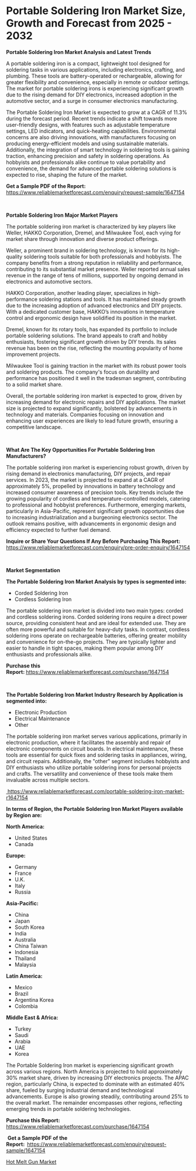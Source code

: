 <p><h1>Portable Soldering Iron Market Size, Growth and Forecast from 2025 - 2032</h1></p><p><strong>Portable Soldering Iron Market Analysis and Latest Trends</strong></p>
<p><p>A portable soldering iron is a compact, lightweight tool designed for soldering tasks in various applications, including electronics, crafting, and plumbing. These tools are battery-operated or rechargeable, allowing for greater flexibility and convenience, especially in remote or outdoor settings. The market for portable soldering irons is experiencing significant growth due to the rising demand for DIY electronics, increased adoption in the automotive sector, and a surge in consumer electronics manufacturing.</p><p>The Portable Soldering Iron Market is expected to grow at a CAGR of 11.3% during the forecast period. Recent trends indicate a shift towards more user-friendly designs, with features such as adjustable temperature settings, LED indicators, and quick-heating capabilities. Environmental concerns are also driving innovations, with manufacturers focusing on producing energy-efficient models and using sustainable materials. Additionally, the integration of smart technology in soldering tools is gaining traction, enhancing precision and safety in soldering operations. As hobbyists and professionals alike continue to value portability and convenience, the demand for advanced portable soldering solutions is expected to rise, shaping the future of the market.</p></p>
<p><strong>Get a Sample PDF of the Report:&nbsp;</strong> <a href="https://www.reliablemarketforecast.com/enquiry/request-sample/1647154?utm_campaign=1840&utm_medium=2&utm_source=Github&utm_content=ia&utm_term=21022025&utm_id=portable-soldering-iron">https://www.reliablemarketforecast.com/enquiry/request-sample/1647154</a></p>
<p>&nbsp;</p>
<p><strong>Portable Soldering Iron Major Market Players</strong></p>
<p><p>The portable soldering iron market is characterized by key players like Weller, HAKKO Corporation, Dremel, and Milwaukee Tool, each vying for market share through innovation and diverse product offerings. </p><p>Weller, a prominent brand in soldering technology, is known for its high-quality soldering tools suitable for both professionals and hobbyists. The company benefits from a strong reputation in reliability and performance, contributing to its substantial market presence. Weller reported annual sales revenue in the range of tens of millions, supported by ongoing demand in electronics and automotive sectors.</p><p>HAKKO Corporation, another leading player, specializes in high-performance soldering stations and tools. It has maintained steady growth due to the increasing adoption of advanced electronics and DIY projects. With a dedicated customer base, HAKKO’s innovations in temperature control and ergonomic design have solidified its position in the market.</p><p>Dremel, known for its rotary tools, has expanded its portfolio to include portable soldering solutions. The brand appeals to craft and hobby enthusiasts, fostering significant growth driven by DIY trends. Its sales revenue has been on the rise, reflecting the mounting popularity of home improvement projects.</p><p>Milwaukee Tool is gaining traction in the market with its robust power tools and soldering products. The company's focus on durability and performance has positioned it well in the tradesman segment, contributing to a solid market share.</p><p>Overall, the portable soldering iron market is expected to grow, driven by increasing demand for electronic repairs and DIY applications. The market size is projected to expand significantly, bolstered by advancements in technology and materials. Companies focusing on innovation and enhancing user experiences are likely to lead future growth, ensuring a competitive landscape.</p></p>
<p>&nbsp;</p>
<p><strong>What Are The Key Opportunities For Portable Soldering Iron Manufacturers?</strong></p>
<p><p>The portable soldering iron market is experiencing robust growth, driven by rising demand in electronics manufacturing, DIY projects, and repair services. In 2023, the market is projected to expand at a CAGR of approximately 5%, propelled by innovations in battery technology and increased consumer awareness of precision tools. Key trends include the growing popularity of cordless and temperature-controlled models, catering to professional and hobbyist preferences. Furthermore, emerging markets, particularly in Asia-Pacific, represent significant growth opportunities due to increasing industrialization and a burgeoning electronics sector. The outlook remains positive, with advancements in ergonomic design and efficiency expected to further fuel demand.</p></p>
<p><strong>Inquire or Share Your Questions If Any Before Purchasing This Report:</strong> <a href="https://www.reliablemarketforecast.com/enquiry/pre-order-enquiry/1647154?utm_campaign=1840&utm_medium=2&utm_source=Github&utm_content=ia&utm_term=21022025&utm_id=portable-soldering-iron">https://www.reliablemarketforecast.com/enquiry/pre-order-enquiry/1647154</a></p>
<p>&nbsp;</p>
<p><strong>Market Segmentation</strong></p>
<p><strong>The Portable Soldering Iron Market Analysis by types is segmented into:</strong></p>
<p><ul><li>Corded Soldering Iron</li><li>Cordless Soldering Iron</li></ul></p>
<p><p>The portable soldering iron market is divided into two main types: corded and cordless soldering irons. Corded soldering irons require a direct power source, providing consistent heat and are ideal for extended use. They are often more powerful and suitable for heavy-duty tasks. In contrast, cordless soldering irons operate on rechargeable batteries, offering greater mobility and convenience for on-the-go projects. They are typically lighter and easier to handle in tight spaces, making them popular among DIY enthusiasts and professionals alike.</p></p>
<p><strong>Purchase this Report:&nbsp;</strong><a href="https://www.reliablemarketforecast.com/purchase/1647154?utm_campaign=1840&utm_medium=2&utm_source=Github&utm_content=ia&utm_term=21022025&utm_id=portable-soldering-iron">https://www.reliablemarketforecast.com/purchase/1647154</a></p>
<p>&nbsp;</p>
<p><strong>The Portable Soldering Iron Market Industry Research by Application is segmented into:</strong></p>
<p><ul><li>Electronic Production</li><li>Electrical Maintenance</li><li>Other</li></ul></p>
<p><p>The portable soldering iron market serves various applications, primarily in electronic production, where it facilitates the assembly and repair of electronic components on circuit boards. In electrical maintenance, these tools are essential for quick fixes and soldering tasks in appliances, wiring, and circuit repairs. Additionally, the "other" segment includes hobbyists and DIY enthusiasts who utilize portable soldering irons for personal projects and crafts. The versatility and convenience of these tools make them invaluable across multiple sectors.</p></p>
<p><a href="https://www.reliablemarketforecast.com/portable-soldering-iron-market-r1647154?utm_campaign=1840&utm_medium=2&utm_source=Github&utm_content=ia&utm_term=21022025&utm_id=portable-soldering-iron">&nbsp;https://www.reliablemarketforecast.com/portable-soldering-iron-market-r1647154</a></p>
<p><strong>In terms of Region, the Portable Soldering Iron Market Players available by Region are:</strong></p>
<p>
    <p> <strong> North America: </strong>
        <ul>
            <li>United States</li>
            <li>Canada</li>
        </ul>
        </p> 
    <p> <strong> Europe: </strong>
        <ul>
            <li>Germany</li>
            <li>France</li>
            <li>U.K.</li>
            <li>Italy</li>
            <li>Russia</li>
        </ul>
        </p> 
    <p> <strong> Asia-Pacific: </strong>
        <ul>
            <li>China</li>
            <li>Japan</li>
            <li>South Korea</li>
            <li>India</li>
            <li>Australia</li>
            <li>China Taiwan</li>
            <li>Indonesia</li>
            <li>Thailand</li>
            <li>Malaysia</li>
        </ul>
        </p> 
    <p> <strong> Latin America: </strong>
        <ul>
            <li>Mexico</li>
            <li>Brazil</li>
            <li>Argentina Korea</li>
            <li>Colombia</li>
        </ul>
        </p> 
    <p> <strong> Middle East & Africa: </strong>
        <ul>
            <li>Turkey</li>
            <li>Saudi</li>
            <li>Arabia</li>
            <li>UAE</li>
            <li>Korea</li>
        </ul>
    </p>
    </p>
<p><p>The Portable Soldering Iron market is experiencing significant growth across various regions. North America is projected to hold approximately 30% market share, driven by increasing DIY electronics projects. The APAC region, particularly China, is expected to dominate with an estimated 40% share, fueled by surging industrial demand and technological advancements. Europe is also growing steadily, contributing around 25% to the overall market. The remainder encompasses other regions, reflecting emerging trends in portable soldering technologies.</p></p>
<p><strong>Purchase this Report: </strong><a href="https://www.reliablemarketforecast.com/purchase/1647154?utm_campaign=1840&utm_medium=2&utm_source=Github&utm_content=ia&utm_term=21022025&utm_id=portable-soldering-iron">https://www.reliablemarketforecast.com/purchase/1647154</a></p>
<p>&nbsp;<strong>Get a Sample PDF of the Report:&nbsp;&nbsp;</strong><a href="https://www.reliablemarketforecast.com/enquiry/request-sample/1647154?utm_campaign=1840&utm_medium=2&utm_source=Github&utm_content=ia&utm_term=21022025&utm_id=portable-soldering-iron">https://www.reliablemarketforecast.com/enquiry/request-sample/1647154</a></p>
<p><strong></strong></p>
<p><p><a href="https://github.com/vimar16th/Market-Research-Report-List-7/blob/main/hot-melt-gun-market.md?utm_campaign=1840&utm_medium=2&utm_source=Github&utm_content=ia&utm_term=21022025&utm_id=portable-soldering-iron">Hot Melt Gun Market</a></p></p>
